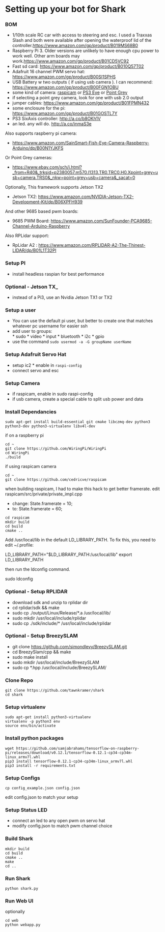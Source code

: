 # Setting up your bot for Shark #

### BOM ###
* 1/10th scale RC car with access to steering and esc. I used a Traxxas Slash and both were available after opening the waterproof lid of the controller.<https://www.amazon.com/gp/product/B019MS68B0>
* Raspberry Pi 3. Older versions are unlikely to have enough cpu power to work well. Other arm boards may work.<https://www.amazon.com/gp/product/B01CD5VC92>
* Fast sd card: <https://www.amazon.com/gp/product/B010Q57T02>
* Adafruit 16 channel PWM servo hat: <https://www.amazon.com/gp/product/B00SI1SPHS>
* USB Battery w two outputs ( if using usb camera ). I can recommend: <https://www.amazon.com/gp/product/B00FGN1OBU>
* some kind of camera:
[raspicam](https://www.amazon.com/gp/product/B00N1YJKFS)
or [PS3 Eye](http://a.co/08GHjk2) or [Point Grey](http://www.ebay.com/sch/i.html?_nkw=point%20grey)
* if selecting a point grey camera, look for one with usb 2.0 output
* jumper cables: <https://www.amazon.com/gp/product/B01FPMN432>
* some enclosure for the pi: <https://www.amazon.com/gp/product/B01GOSTL7Y>
* PS3 SixAxis controller: <http://a.co/b8OKh1V>
* an led. any will do. <http://a.co/inmaS3e>

Also supports raspberry pi camera:
* https://www.amazon.com/SainSmart-Fish-Eye-Camera-Raspberry-Arduino/dp/B00N1YJKFS

Or Point Grey cameras:
* https://www.ebay.com/sch/i.html?_from=R40&_trksid=p2380057.m570.l1313.TR0.TRC0.H0.Xpoint+grey+usb+camera.TRS0&_nkw=point+grey+usb+camera&_sacat=0

Optionally, This framework supports Jetson TX2
* Jetson TX2: https://www.amazon.com/NVIDIA-Jetson-TX2-Development-Kit/dp/B06XPFH939

And other 9685 based pwm boards:
* 9685 PWM Board: https://www.amazon.com/SunFounder-PCA9685-Channel-Arduino-Raspberry

Also RPLidar support:
* RpLidar A2 : https://www.amazon.com/RPLIDAR-A2-The-Thinest-LIDAR/dp/B01L1T32PI

### Setup PI ###
* install headless raspian for best performance

### Optional - Jetson TX_
* instead of a Pi3, use an Nvidia Jetson TX1 or TX2

### Setup a user ###
* You can use the default pi user, but better to create one that matches whatever pc username for easier ssh
* add user to groups:  
        *  sudo 
        *  video 
        *  input 
        *  bluetooth 
        *  i2c 
        *  gpio
* use the command ```sudo usermod -a -G groupName userName``` 


### Setup Adafruit Servo Hat ###
* setup ic2
        *  enable in ```raspi-config```
* connect servo and esc

### Setup Camera
* if raspicam, enable in sudo raspi-config
* if usb camera, create a special cable to split usb power and data

### Install Dependancies
```
sudo apt-get install build-essential git cmake libczmq-dev python3 python3-dev python3-virtualenv libv4l-dev
```

if on a raspberry pi
```
cd ~
git clone https://github.com/WiringPi/WiringPi
cd WiringPi
./build
```

if using raspicam camera
```
cd ~
git clone https://github.com/cedricve/raspicam
```

when building raspicam, I had to make this hack to get better framerate.
edit raspicam/src/private/private_impl.cpp
* change: State.framerate            = 10;
* to:     State.framerate            = 60;

```
cd raspicam
mkdir build
cd build
cmake ..
```

Add /usr/local/lib in the default LD_LIBRARY_PATH. To
fix this, you need to edit ~/.profile:

LD_LIBRARY_PATH="$LD_LIBRARY_PATH:/usr/local/lib"
export LD_LIBRARY_PATH
  

then run the ldconfig command.

  sudo ldconfig


### Optional - Setup RPLIDAR
* download sdk and unzip to rplidar dir
* cd rplidar/sdk && make
* sudo cp ./output/Linux/Release/*.a /usr/local/lib/
* sudo mkdir /usr/local/include/rplidar
* sudo cp ./sdk/include/* /usr/local/include/rplidar

### Optional - Setup BreezySLAM
* git clone https://github.com/simondlevy/BreezySLAM.git
* cd BreezySlam/cpp && make
* sudo make install
* sudo mkdir /usr/local/include/BreezySLAM
* sudo cp *.hpp /usr/local/include/BreezySLAM/
 
### Clone Repo
```
git clone https://github.com/tawnkramer/shark
cd shark
```

### Setup virtualenv

```
sudo apt-get install python3-virtualenv
virtualenv -p python3 env
source env/bin/activate
```

### Install python packages
```
wget https://github.com/samjabrahams/tensorflow-on-raspberry-pi/releases/download/v0.12.1/tensorflow-0.12.1-cp34-cp34m-linux_armv7l.whl
pip3 install tensorflow-0.12.1-cp34-cp34m-linux_armv7l.whl
pip3 install -r requirements.txt
```

### Setup Configs
```
cp config_example.json config.json  
```
edit config.json to match your setup

### Setup Status LED ###
* connect an led to any open pwm on servo hat
* modify config.json to match pwm channel choice

### Build Shark

```
mkdir build
cd build
cmake ..
make
cd ..
```

### Run Shark
```
python shark.py
```

### Run Web UI
optionally
```
cd web
python webapp.py
```
